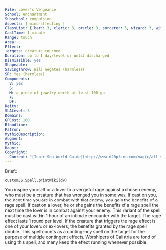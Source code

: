 ```yaml
---
File: Lover's Vengeance
School: enchantment
Subschool: compulsion
Aspects: [ mind-affecting ]
ClassList: { bard: 3, cleric: 3, oracle: 3, sorcerer: 3, wizard: 3, witch: 3 }
CastTime: 1 minute
Range: touch
Area: 
Effect: 
Targets: creature touched
Duration: up to 1 day/level or until discharged
Dismissible: yes
Shapeable: 
SavingThrow: Will negates (harmless)
SR: Yes (harmless)
Components:
  V: yes
  S: 
  M: a piece of jewelry worth at least 100 gp
  F: 
  DF: 
Deity: 
SLALevel: 3
Domains: 
GPCost: 100
Bloodline: 
Patron: 
MythicDescription: 
Augment: 
Mythic: 
Haunt: 
Copyright:
  Content: "[Inner Sea World Guide](http://www.d20pfsrd.com/magic/all-spells/l/lover-s-vengeance)"
---
```

Brief:: 

```dataviewjs
customJS.Spell.printWiki(dv)
```

You inspire yourself or a lover to a vengeful rage against a chosen enemy, who must be a creature that has wronged you in some way. If cast on you, the next time you are in combat with that enemy, you gain the benefits of a rage spell. If cast on a lover, he or she gains the benefits of a rage spell the next time the lover is in combat against your enemy. This variant of the spell must be cast within 1 hour of an intimate encounter with the target. The rage effect lasts 1 round per level. If the creature that triggers the rage effect is one of your lovers or ex-lovers, the benefits granted by the rage spell double. This spell counts as a contingency spell on the target for the purpose of multiple contingent effects. Worshipers of Calistria are fond of using this spell, and many keep the effect running whenever possible.
